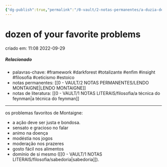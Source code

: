 ```yaml
---
{"dg-publish":true,"permalink":"/0-vault/2-notas-permanentes/a-duzia-de-problemas-favoritos-de-montaigne/","tags":["permanente","framework","darkforest","totalizante","enfim","insight","filosofia","ceticismo","estoico"],"dgHomeLink":true,"dgShowLocalGraph":true,"dgShowFileTree":true,"dgEnableSearch":true,"noteIcon":""}
---
```


# dozen of your favorite problems
criado em: 11:08 2022-09-29

##### Relacionado
- palavras-chave: #framework  #darkforest #totalizante #enfim #insight #filosofia #ceticismo #estoico 
- notas permanentes: [[0 - VAULT/2 NOTAS PERMANENTES/LENDO MONTAIGNE\|LENDO MONTAIGNE]] 
- notas de literatura: [[0 - VAULT/1 NOTAS LITERAIS/filosofia/a técnica do feynman\|a técnica do feynman]]

---

os problemas favoritos de Montaigne:
- a ação deve ser justa e bondosa.
- sensato e gracioso no falar
- animo na doença
- modéstia nos jogos
- moderação nos prazeres
- gosto fácil nos alimentos
- domínio de si mesmo ([[0 - VAULT/1 NOTAS LITERAIS/filosofia/sabedoria\|sabedoria]]).
